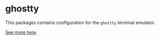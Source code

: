 # ghostty

This packages contains configuration for the `ghostty` terminal emulator.

[See more here](https://ghostty.org/).
